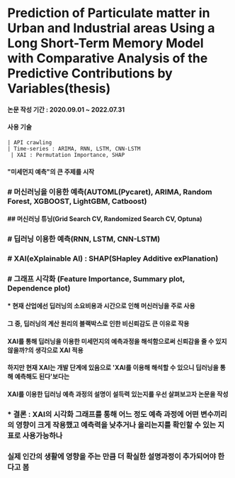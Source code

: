 # Prediction of Particulate matter in Urban and Industrial areas Using a Long Short-Term Memory Model with Comparative Analysis of the Predictive Contributions by Variables(thesis)

#### 논문 작성 기간 : 2020.09.01 ~ 2022.07.31
#### 사용 기술 
    | API crawling
    | Time-series : ARIMA, RNN, LSTM, CNN-LSTM
     | XAI : Permutation Importance, SHAP

#### "미세먼지 예측"의 큰 주제를 시작
### # 머신러닝을 이용한 예측(AUTOML(Pycaret), ARIMA, Random Forest, XGBOOST, LightGBM, Catboost) 
#### ## 머신러닝 튜닝(Grid Search CV, Randomized Search CV, Optuna)
### # 딥러닝 이용한 예측(RNN, LSTM, CNN-LSTM)
### # XAI(eXplainable AI) : SHAP(SHapley Additive exPlanation)
### # 그래프 시각화 (Feature Importance, Summary plot, Dependence plot)

#### * 현재 산업에선 딥러닝의 소요비용과 시간으로 인해 머신러닝을 주로 사용
####  그 중, 딥러닝의 계산 원리의 블랙박스로 인한 비신뢰감도 큰 이유로 작용
####  XAI를 통해 딥러닝을 이용한 미세먼지의 예측과정을 해석함으로써 신뢰감을 줄 수 있지 않을까?의 생각으로 XAI 적용
####  하지만 현재 XAI는 개발 단계에 있음으로 'XAI를 이용해 해석할 수 있으니 딥러닝을 통해 예측해도 된다'보다는 
####  XAI를 이용한 딥러닝 예측 과정의 설명이 설득력 있는지를 우선 살펴보고자 논문을 작성

### * 결론 : XAI의 시각화 그래프를 통해 어느 정도 예측 과정에 어떤 변수끼리의 영향이 크게 작용했고 예측력을 낮추거나 올리는지를 확인할 수 있는 지표로 사용가능하나
###        실제 인간의 생활에 영향을 주는 만큼 더 확실한 설명과정이 추가되어야 한다고 봄
